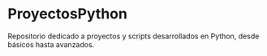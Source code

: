 # ProyectosPython
Repositorio dedicado a proyectos y scripts desarrollados en Python, desde básicos hasta avanzados.
